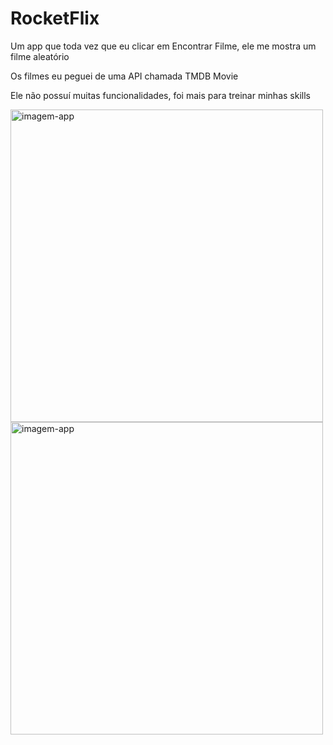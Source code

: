 # RocketFlix
Um app que toda vez que eu clicar em Encontrar Filme, ele me mostra um filme aleatório

<p>Os filmes eu peguei de uma API chamada TMDB Movie</p>
<p>Ele não possuí muitas funcionalidades, foi mais para treinar minhas skills</p>

<img style="width: 500px" src="https://user-images.githubusercontent.com/86391973/160259969-12c07be6-f654-4ab6-95e5-803ad5a679d3.png" alt="imagem-app" />
<img style="width: 500px" src="https://user-images.githubusercontent.com/86391973/160260001-378b4c0d-618d-41dd-b6b1-cad336ec9346.png" alt="imagem-app" />
